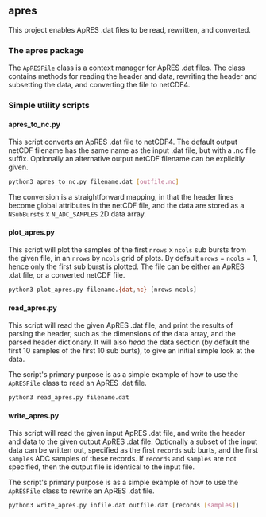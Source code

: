 ## apres

This project enables ApRES .dat files to be read, rewritten, and converted.

### The apres package

The `ApRESFile` class is a context manager for ApRES .dat files.  The class contains methods for reading the header and data, rewriting the header and subsetting the data, and converting the file to netCDF4.

### Simple utility scripts

#### apres_to_nc.py

This script converts an ApRES .dat file to netCDF4.  The default output netCDF filename has the same name as the input .dat file, but with a .nc file suffix.  Optionally an alternative output netCDF filename can be explicitly given.

```bash
python3 apres_to_nc.py filename.dat [outfile.nc]
```

The conversion is a straightforward mapping, in that the header lines become global attributes in the netCDF file, and the data are stored as a `NSubBursts` x `N_ADC_SAMPLES` 2D data array.

#### plot_apres.py

This script will plot the samples of the first `nrows` x `ncols` sub bursts from the given file, in an `nrows` by `ncols` grid of plots.  By default `nrows` = `ncols` = 1, hence only the first sub burst is plotted.  The file can be either an ApRES .dat file, or a converted netCDF file.

```bash
python3 plot_apres.py filename.{dat,nc} [nrows ncols]
```

#### read_apres.py

This script will read the given ApRES .dat file, and print the results of parsing the header, such as the dimensions of the data array, and the parsed header dictionary.  It will also *head* the data section (by default the first 10 samples of the first 10 sub burts), to give an initial simple look at the data.

The script's primary purpose is as a simple example of how to use the `ApRESFile` class to read an ApRES .dat file.

```bash
python3 read_apres.py filename.dat
```

#### write_apres.py

This script will read the given input ApRES .dat file, and write the header and data to the given output ApRES .dat file.  Optionally a subset of the input data can be written out, specified as the first `records` sub burts, and the first `samples` ADC samples of these records.  If `records` and `samples` are not specified, then the output file is identical to the input file.

The script's primary purpose is as a simple example of how to use the `ApRESFile` class to rewrite an ApRES .dat file.

```bash
python3 write_apres.py infile.dat outfile.dat [records [samples]]
```

